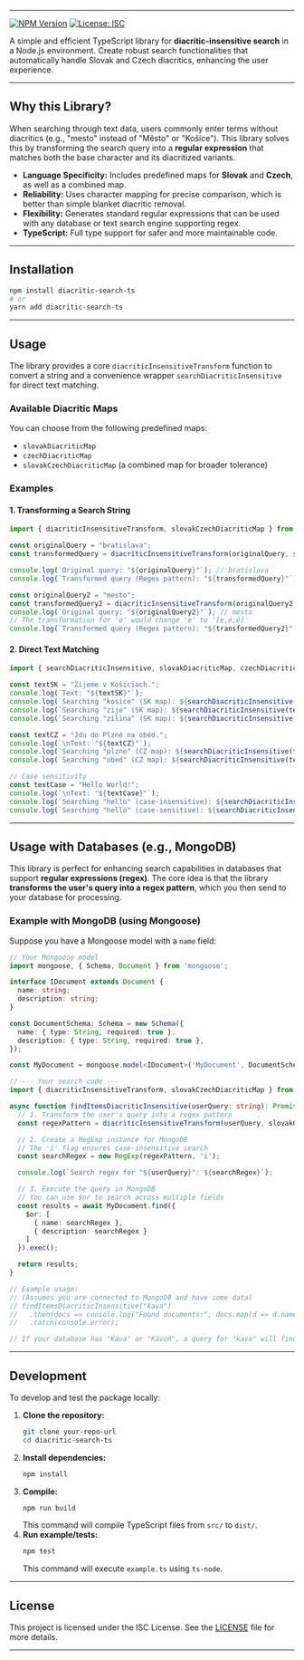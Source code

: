 -----

[![NPM Version](https://img.shields.io/npm/v/diacritic-search-ts.svg)](https://www.npmjs.com/package/diacritic-search-ts)
[![License: ISC](https://img.shields.io/badge/License-ISC-blue.svg)](https://opensource.org/licenses/ISC)

A simple and efficient TypeScript library for **diacritic-insensitive search** in a Node.js environment. Create robust search functionalities that automatically handle Slovak and Czech diacritics, enhancing the user experience.

-----

## Why this Library?

When searching through text data, users commonly enter terms without diacritics (e.g., "mesto" instead of "Město" or "Košice"). This library solves this by transforming the search query into a **regular expression** that matches both the base character and its diacritized variants.

  * **Language Specificity:** Includes predefined maps for **Slovak** and **Czech**, as well as a combined map.
  * **Reliability:** Uses character mapping for precise comparison, which is better than simple blanket diacritic removal.
  * **Flexibility:** Generates standard regular expressions that can be used with any database or text search engine supporting regex.
  * **TypeScript:** Full type support for safer and more maintainable code.

-----

## Installation

```bash
npm install diacritic-search-ts
# or
yarn add diacritic-search-ts
```

-----

## Usage

The library provides a core `diacriticInsensitiveTransform` function to convert a string and a convenience wrapper `searchDiacriticInsensitive` for direct text matching.

### Available Diacritic Maps

You can choose from the following predefined maps:

  * `slovakDiacriticMap`
  * `czechDiacriticMap`
  * `slovakCzechDiacriticMap` (a combined map for broader tolerance)

### Examples

#### 1\. Transforming a Search String

```typescript
import { diacriticInsensitiveTransform, slovakCzechDiacriticMap } from 'diacritic-search-ts';

const originalQuery = "bratislava";
const transformedQuery = diacriticInsensitiveTransform(originalQuery, slovakCzechDiacriticMap);

console.log(`Original query: "${originalQuery}"`); // bratislava
console.log(`Transformed query (Regex pattern): "${transformedQuery}"`); // bratislava (since it has no characters from the map)

const originalQuery2 = "mesto";
const transformedQuery2 = diacriticInsensitiveTransform(originalQuery2, slovakCzechDiacriticMap);
console.log(`Original query: "${originalQuery2}"`); // mesto
// The transformation for 'e' would change 'e' to '[e,é,ě]'
console.log(`Transformed query (Regex pattern): "${transformedQuery2}"`); // m[e,é,ě]sto
```

#### 2\. Direct Text Matching

```typescript
import { searchDiacriticInsensitive, slovakDiacriticMap, czechDiacriticMap } from 'diacritic-search-ts';

const textSK = "Žijeme v Košiciach.";
console.log(`Text: "${textSK}"`);
console.log(`Searching "kosice" (SK map): ${searchDiacriticInsensitive(textSK, "kosice", slovakDiacriticMap)}`); // true
console.log(`Searching "zije" (SK map): ${searchDiacriticInsensitive(textSK, "zije", slovakDiacriticMap)}`);   // true (for "Žijeme")
console.log(`Searching "zilina" (SK map): ${searchDiacriticInsensitive(textSK, "zilina", slovakDiacriticMap)}`); // false

const textCZ = "Jdu do Plzně na oběd.";
console.log(`\nText: "${textCZ}"`);
console.log(`Searching "plzne" (CZ map): ${searchDiacriticInsensitive(textCZ, "plzne", czechDiacriticMap)}`);     // true (for "Plzně")
console.log(`Searching "obed" (CZ map): ${searchDiacriticInsensitive(textCZ, "obed", czechDiacriticMap)}`);       // true (for "oběd")

// Case sensitivity
const textCase = "Hello World!";
console.log(`\nText: "${textCase}"`);
console.log(`Searching "hello" (case-insensitive): ${searchDiacriticInsensitive(textCase, "hello", slovakDiacriticMap, false)}`); // true
console.log(`Searching "hello" (case-sensitive): ${searchDiacriticInsensitive(textCase, "hello", slovakDiacriticMap, true)}`);   // false
```

-----

## Usage with Databases (e.g., MongoDB)

This library is perfect for enhancing search capabilities in databases that support **regular expressions (regex)**. The core idea is that the library **transforms the user's query into a regex pattern**, which you then send to your database for processing.

### Example with MongoDB (using Mongoose)

Suppose you have a Mongoose model with a `name` field:

```typescript
// Your Mongoose model
import mongoose, { Schema, Document } from 'mongoose';

interface IDocument extends Document {
  name: string;
  description: string;
}

const DocumentSchema: Schema = new Schema({
  name: { type: String, required: true },
  description: { type: String, required: true },
});

const MyDocument = mongoose.model<IDocument>('MyDocument', DocumentSchema);

// --- Your search code ---
import { diacriticInsensitiveTransform, slovakCzechDiacriticMap } from 'diacritic-search-ts';

async function findItemsDiacriticInsensitive(userQuery: string): Promise<IDocument[]> {
  // 1. Transform the user's query into a regex pattern
  const regexPattern = diacriticInsensitiveTransform(userQuery, slovakCzechDiacriticMap);

  // 2. Create a RegExp instance for MongoDB
  // The 'i' flag ensures case-insensitive search
  const searchRegex = new RegExp(regexPattern, 'i');

  console.log(`Search regex for "${userQuery}": ${searchRegex}`);

  // 3. Execute the query in MongoDB
  // You can use $or to search across multiple fields
  const results = await MyDocument.find({
    $or: [
      { name: searchRegex },
      { description: searchRegex }
    ]
  }).exec();

  return results;
}

// Example usage:
// (Assumes you are connected to MongoDB and have some data)
// findItemsDiacriticInsensitive("kava")
//   .then(docs => console.log("Found documents:", docs.map(d => d.name)))
//   .catch(console.error);

// If your database has "Káva" or "Kávoň", a query for "kava" will find them.
```

-----

## Development

To develop and test the package locally:

1.  **Clone the repository:**
    ```bash
    git clone your-repo-url
    cd diacritic-search-ts
    ```
2.  **Install dependencies:**
    ```bash
    npm install
    ```
3.  **Compile:**
    ```bash
    npm run build
    ```
    This command will compile TypeScript files from `src/` to `dist/`.
4.  **Run example/tests:**
    ```bash
    npm test
    ```
    This command will execute `example.ts` using `ts-node`.

-----

## License

This project is licensed under the ISC License. See the [LICENSE](https://www.google.com/search?q=LICENSE) file for more details.

-----